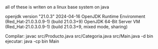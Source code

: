 all of these is writen on a linux base system on java 

openjdk version "21.0.3" 2024-04-16
OpenJDK Runtime Environment (Red_Hat-21.0.3.0.9-1) (build 21.0.3+9)
OpenJDK 64-Bit Server VM (Red_Hat-21.0.3.0.9-1) (build 21.0.3+9, mixed mode, sharing)



Compilar: javac src/Producto.java src/Categoria.java src/Main.java -d bin
ejecutar: java -cp bin Main
